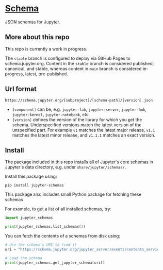 # [Schema](https://schema.jupyter.org)

JSON schemas for Jupyter.

## More about this repo

This repo is currently a work in progress. 

The `stable` branch is configured to deploy via GitHub Pages to schema.jupyter.org. Content in the `stable` branch is considered published, canonical, and stable, whereas content in `main` branch is considered in-progress, latest, pre-published.

## Url format

```
https://schema.jupyter.org/[subproject]/[schema-path]/[version].json
```

* `[component]` can be, e.g. `jupyter-lab`, `jupyter-server`, `jupyter-hub`, `jupyter-kernel`, `jupyter-notebook`, etc.
* `[version]` defines the version of the library for which you get the schema. Underspecified versions match the latest version of the unspecified part. For example `v1` matches the latest major release, `v1.1` matches the latest minor release, and `v1.1.1` matches an exact version.

## Install

The package included in this repo installs all of Jupyter's core schemas in
Jupyter's data directory, e.g. under `share/jupyter/schemas/`.

Install this package using:
```
pip install jupyter-schemas
```

This package also includes small Python package for fetching these schemas

For example, to get a list of all installed schemas, try:
```python
import jupyter_schemas

print(jupyter_schemas.list_schemas())
```

You can fetch the contents of a schemas from disk using:
```python
# Use the schema's URI to find it
uri = "https://schema.jupyter.org/jupyter_server/events/contents_service/v1"

# Load the schema
print(jupyter_schemas.get_jupyter_schema(uri))
```


